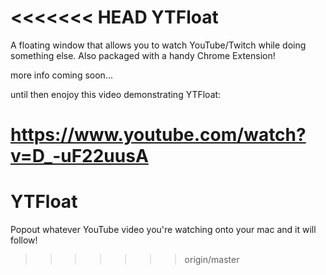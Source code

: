 <<<<<<< HEAD
YTFloat
=======

A floating window that allows you to watch YouTube/Twitch while doing something else. Also packaged with a handy Chrome Extension!


more info coming soon...

until then enojoy this video demonstrating YTFloat:

https://www.youtube.com/watch?v=D_-uF22uusA
=======
# YTFloat
Popout whatever YouTube video you're watching onto your mac and it will follow!
>>>>>>> origin/master
